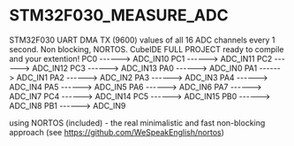 # STM32F030_MEASURE_ADC
STM32F030 UART DMA TX (9600) values of all 16 ADC channels every 1 second. Non blocking, NORTOS. CubeIDE
FULL PROJECT ready to compile and your extention!
	PC0     ------> ADC_IN10
    PC1     ------> ADC_IN11
    PC2     ------> ADC_IN12
    PC3     ------> ADC_IN13
    PA0     ------> ADC_IN0
    PA1     ------> ADC_IN1
    PA2     ------> ADC_IN2
    PA3     ------> ADC_IN3
    PA4     ------> ADC_IN4
    PA5     ------> ADC_IN5
    PA6     ------> ADC_IN6
    PA7     ------> ADC_IN7
    PC4     ------> ADC_IN14
    PC5     ------> ADC_IN15
    PB0     ------> ADC_IN8
    PB1     ------> ADC_IN9
	
using NORTOS (included) - the real minimalistic and fast non-blocking approach (see https://github.com/WeSpeakEnglish/nortos)	

